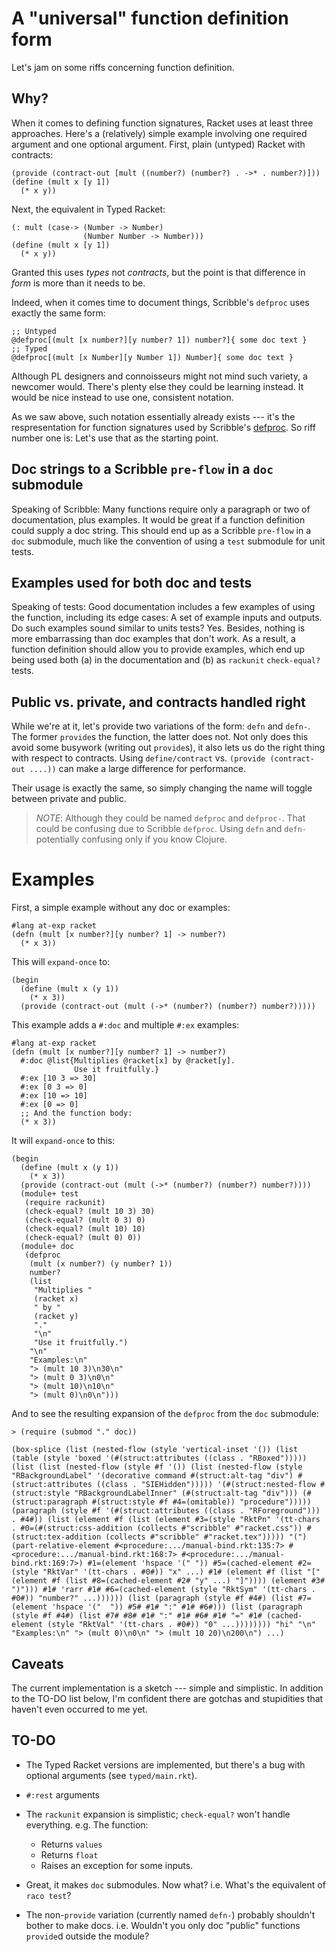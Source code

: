 # A "universal" function definition form

Let's jam on some riffs concerning function definition.

## Why?

When it comes to defining function signatures, Racket uses at least
three approaches. Here's a (relatively) simple example involving one
required argument and one optional argument. First, plain (untyped)
Racket with contracts:

```racket
(provide (contract-out [mult ((number?) (number?) . ->* . number?)]))
(define (mult x [y 1])
  (* x y))
```

Next, the equivalent in Typed Racket:

```racket
(: mult (case-> (Number -> Number)
                (Number Number -> Number)))
(define (mult x [y 1])
  (* x y))
```

Granted this uses _types_ not _contracts_, but the point is that
difference in _form_ is more than it needs to be.

Indeed, when it comes time to document things, Scribble's `defproc`
uses exactly the same form:

```racket
;; Untyped
@defproc[(mult [x number?][y number? 1]) number?]{ some doc text }
;; Typed
@defproc[(mult [x Number][y Number 1]) Number]{ some doc text }
```

Although PL designers and connoisseurs might not mind such variety, a
newcomer would. There's plenty else they could be learning instead. It
would be nice instead to use one, consistent notation.

As we saw above, such notation essentially already exists --- it's the
respresentation for function signatures used by Scribble's
[defproc][]. So riff number one is: Let's use that as the starting
point.

## Doc strings to a Scribble `pre-flow` in a `doc` submodule

Speaking of Scribble: Many functions require only a paragraph or two
of documentation, plus examples. It would be great if a function
definition could supply a doc string. This should end up as a Scribble
`pre-flow` in a `doc` submodule, much like the convention of using a
`test` submodule for unit tests.

## Examples used for both doc and tests

Speaking of tests: Good documentation includes a few examples of using
the function, including its edge cases: A set of example inputs and
outputs. Do such examples sound similar to units tests? Yes. Besides,
nothing is more embarrassing than doc examples that don't work. As a
result, a function definition should allow you to provide examples,
which end up being used both (a) in the documentation and (b) as
`rackunit` `check-equal?` tests.

## Public vs. private, and contracts handled right

While we're at it, let's provide two variations of the form: `defn`
and `defn-`. The former `provide`s the function, the latter does
not. Not only does this avoid some busywork (writing out `provide`s),
it also lets us do the right thing with respect to contracts. Using
`define/contract` vs. `(provide (contract-out ....))` can make a large
difference for performance.

Their usage is exactly the same, so simply changing the name will
toggle between private and public.

> *NOTE*: Although they could be named `defproc` and `defproc-`. That could be confusing due to Scribble `defproc`. Using `defn` and `defn-` potentially confusing only if you know Clojure.

# Examples

First, a simple example without any doc or examples:

```racket
#lang at-exp racket
(defn (mult [x number?][y number? 1] -> number?)
  (* x 3))
```

This will `expand-once` to:

```racket
(begin
  (define (mult x (y 1))
    (* x 3))
  (provide (contract-out (mult (->* (number?) (number?) number?)))))
```

This example adds a `#:doc` and multiple `#:ex` examples:

```racket
#lang at-exp racket
(defn (mult [x number?][y number? 1] -> number?)
  #:doc @list{Multiplies @racket[x] by @racket[y].
              Use it fruitfully.}
  #:ex [10 3 => 30]
  #:ex [0 3 => 0]
  #:ex [10 => 10]
  #:ex [0 => 0]
  ;; And the function body:
  (* x 3))
```

It will `expand-once` to this:

```racket
(begin
  (define (mult x (y 1))
    (* x 3))
  (provide (contract-out (mult (->* (number?) (number?) number?))))
  (module+ test
   (require rackunit)
   (check-equal? (mult 10 3) 30)
   (check-equal? (mult 0 3) 0)
   (check-equal? (mult 10) 10)
   (check-equal? (mult 0) 0))
  (module+ doc
   (defproc
    (mult (x number?) (y number? 1))
    number?
    (list
     "Multiplies "
     (racket x)
     " by "
     (racket y)
     "."
     "\n"
     "Use it fruitfully.")
    "\n"
    "Examples:\n"
    "> (mult 10 3)\n30\n"
    "> (mult 0 3)\n0\n"
    "> (mult 10)\n10\n"
    "> (mult 0)\n0\n")))
```

And to see the resulting expansion of the `defproc` from the `doc`
submodule:

```racket
> (require (submod "." doc))

(box-splice (list (nested-flow (style 'vertical-inset '()) (list (table (style 'boxed '(#(struct:attributes ((class . "RBoxed"))))) (list (list (nested-flow (style #f '()) (list (nested-flow (style "RBackgroundLabel" '(decorative command #(struct:alt-tag "div") #(struct:attributes ((class . "SIEHidden"))))) '(#(struct:nested-flow #(struct:style "RBackgroundLabelInner" (#(struct:alt-tag "div"))) (#(struct:paragraph #(struct:style #f #4=(omitable)) "procedure"))))) (paragraph (style #f '(#(struct:attributes ((class . "RForeground"))) . #4#)) (list (element #f (list (element #3=(style "RktPn" '(tt-chars . #0=(#(struct:css-addition (collects #"scribble" #"racket.css")) #(struct:tex-addition (collects #"scribble" #"racket.tex"))))) "(") (part-relative-element #<procedure:.../manual-bind.rkt:135:7> #<procedure:.../manual-bind.rkt:168:7> #<procedure:.../manual-bind.rkt:169:7>) #1=(element 'hspace '(" ")) #5=(cached-element #2=(style "RktVar" '(tt-chars . #0#)) "x" ...) #1# (element #f (list "[" (element #f (list #8=(cached-element #2# "y" ...) "]")))) (element #3# ")"))) #1# 'rarr #1# #6=(cached-element (style "RktSym" '(tt-chars . #0#)) "number?" ...)))))) (list (paragraph (style #f #4#) (list #7=(element 'hspace '("  ")) #5# #1# ":" #1# #6#))) (list (paragraph (style #f #4#) (list #7# #8# #1# ":" #1# #6# #1# "=" #1# (cached-element (style "RktVal" '(tt-chars . #0#)) "0" ...)))))))) "hi" "\n" "Examples:\n" "> (mult 0)\n0\n" "> (mult 10 20)\n200\n") ...)
```

## Caveats

The current implementation is a sketch --- simple and simplistic. In
addition to the TO-DO list below, I'm confident there are gotchas and
stupidities that haven't even occurred to me yet.

## TO-DO

- The Typed Racket versions are implemented, but there's a bug with
  optional arguments (see `typed/main.rkt`).

- `#:rest` arguments

- The `rackunit` expansion is simplistic; `check-equal?` won't handle
  everything. e.g. The function:
  - Returns `values`
  - Returns `float`
  - Raises an exception for some inputs.

- Great, it makes `doc` submodules. Now what? i.e. What's the
  equivalent of `raco test`?

- The non-`provide` variation (currently named `defn-`) probably
  shouldn't bother to make docs. i.e. Wouldn't you only doc "public"
  functions `provide`d outside the module?

[defproc]: http://docs.racket-lang.org/scribble/doc-forms.html#(form._((lib._scribble/manual..rkt)._defproc))
